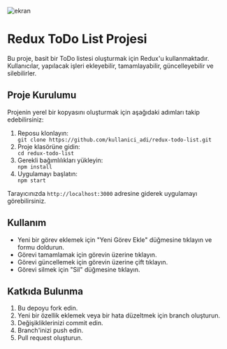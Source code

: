 ![ekran](https://github.com/volkanbasaran1/reduxtodo/assets/76842256/28cd3b45-e979-4d5e-8140-a73527e6b7ed)
<!DOCTYPE html>
<html lang="en">
<head>
    <meta charset="UTF-8">
    <meta name="viewport" content="width=device-width, initial-scale=1.0">
    <title>Redux ToDo List - README</title>
</head>
<body>

<div>
    <h1>Redux ToDo List Projesi</h1>
    <p>Bu proje, basit bir ToDo listesi oluşturmak için Redux'u kullanmaktadır. Kullanıcılar, yapılacak işleri ekleyebilir, tamamlayabilir, güncelleyebilir ve silebilirler.</p>
    <h2>Proje Kurulumu</h2>
    <p>Projenin yerel bir kopyasını oluşturmak için aşağıdaki adımları takip edebilirsiniz:</p>
    <ol>
        <li>Reposu klonlayın:</li>
        <code>git clone https://github.com/kullanici_adi/redux-todo-list.git</code>
        <li>Proje klasörüne gidin:</li>
        <code>cd redux-todo-list</code>
        <li>Gerekli bağımlılıkları yükleyin:</li>
        <code>npm install</code>
        <li>Uygulamayı başlatın:</li>
        <code>npm start</code>
    </ol>
    <p>Tarayıcınızda <code>http://localhost:3000</code> adresine giderek uygulamayı görebilirsiniz.</p>
    <h2>Kullanım</h2>
    <ul>
        <li>Yeni bir görev eklemek için "Yeni Görev Ekle" düğmesine tıklayın ve formu doldurun.</li>
        <li>Görevi tamamlamak için görevin üzerine tıklayın.</li>
        <li>Görevi güncellemek için görevin üzerine çift tıklayın.</li>
        <li>Görevi silmek için "Sil" düğmesine tıklayın.</li>
    </ul>
    <h2>Katkıda Bulunma</h2>
    <ol>
        <li>Bu depoyu fork edin.</li>
        <li>Yeni bir özellik eklemek veya bir hata düzeltmek için branch oluşturun.</li>
        <li>Değişikliklerinizi commit edin.</li>
        <li>Branch'inizi push edin.</li>
        <li>Pull request oluşturun.</li>
    </ol>
</div>
</body>
</html>
